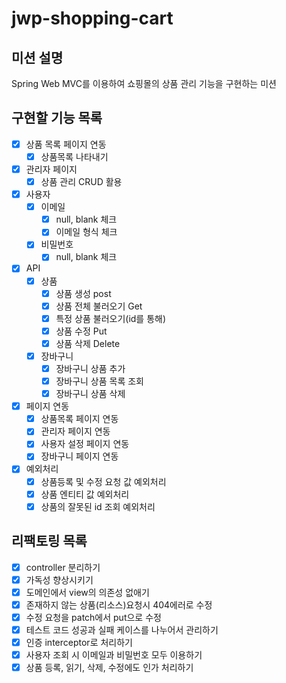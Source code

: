 # jwp-shopping-cart
## 미션 설명
Spring Web MVC를 이용하여 쇼핑몰의 상품 관리 기능을 구현하는 미션
## 구현할 기능 목록
- [x] 상품 목록 페이지 연동
  - [x] 상품목록 나타내기
- [x] 관리자 페이지
  - [x] 상품 관리 CRUD 활용
- [x] 사용자
  - [x] 이메일
    - [x] null, blank 체크
    - [x] 이메일 형식 체크
  - [x] 비밀번호
    - [x] null, blank 체크
- [x] API
  -[x] 상품
    -[x] 상품 생성 post
    - [x] 상품 전체 불러오기 Get
    - [x] 특정 상품 불러오기(id를 통해)
    - [x] 상품 수정 Put
    - [x] 상품 삭제 Delete
  - [x] 장바구니
    - [x] 장바구니 상품 추가
    - [x] 장바구니 상품 목록 조회
    - [x] 장바구니 상품 삭제
- [x] 페이지 연동
  - [x] 상품목록 페이지 연동
  - [x] 관리자 페이지 연동
  - [x] 사용자 설정 페이지 연동
  - [x] 장바구니 페이지 연동
- [X] 예외처리
  - [x] 상품등록 및 수정 요청 값 예외처리
  - [x] 상품 엔티티 값 예외처리
  - [X] 상품의 잘못된 id 조회 예외처리
## 리팩토링 목록
- [x] controller 분리하기
- [x] 가독성 향상시키기
- [x] 도메인에서 view의 의존성 없애기
- [x] 존재하지 않는 상품(리소스)요청시 404에러로 수정
- [x] 수정 요청을 patch에서 put으로 수정
- [x] 테스트 코드 성공과 실패 케이스를 나누어서 관리하기
- [x] 인증 interceptor로 처리하기
- [x] 사용자 조회 시 이메일과 비밀번호 모두 이용하기
- [x] 상품 등록, 읽기, 삭제, 수정에도 인가 처리하기